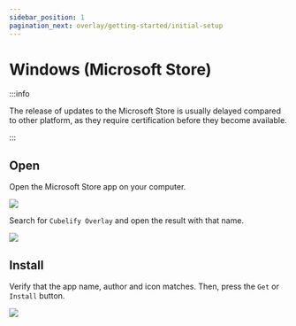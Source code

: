 ```yaml
---
sidebar_position: 1
pagination_next: overlay/getting-started/initial-setup
---
```


# Windows (Microsoft Store)

:::info

The release of updates to the Microsoft Store is usually delayed compared to other platform, as they require
certification before they become available.

:::

## Open

Open the Microsoft Store app on your computer.

![](/img/docs/overlay/getting-started/installation/windows-microsoft-store/open-microsoft-store.png)

Search for `Cubelify Overlay` and open the result with that name.

![](/img/docs/overlay/getting-started/installation/windows-microsoft-store/search.png)

## Install

Verify that the app name, author and icon matches. Then, press the `Get` or `Install` button.

![](/img/docs/overlay/getting-started/installation/windows-microsoft-store/install.png)
